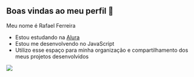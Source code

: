 ## Boas vindas ao meu perfil 💙

Meu nome é Rafael Ferreira

- Estou estudando na [Alura](https://www.alura.com.br)
- Estou me desenvolvendo no JavaScript
- Utilizo esse espaço para minha organização e compartilhamento dos meus projetos desenvolvidos





![](https://media.tenor.com/bGS2OhhN9tsAAAAM/hello-gojo-satoru.gif)
